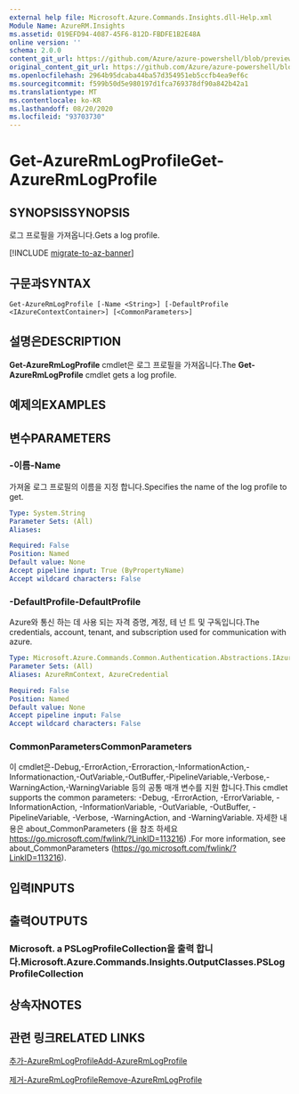 ```yaml
---
external help file: Microsoft.Azure.Commands.Insights.dll-Help.xml
Module Name: AzureRM.Insights
ms.assetid: 019EFD94-4087-45F6-812D-FBDFE1B2E48A
online version: ''
schema: 2.0.0
content_git_url: https://github.com/Azure/azure-powershell/blob/preview/src/ResourceManager/Insights/Commands.Insights/help/Get-AzureRmLogProfile.md
original_content_git_url: https://github.com/Azure/azure-powershell/blob/preview/src/ResourceManager/Insights/Commands.Insights/help/Get-AzureRmLogProfile.md
ms.openlocfilehash: 2964b95dcaba44ba57d354951eb5ccfb4ea9ef6c
ms.sourcegitcommit: f599b50d5e980197d1fca769378df90a842b42a1
ms.translationtype: MT
ms.contentlocale: ko-KR
ms.lasthandoff: 08/20/2020
ms.locfileid: "93703730"
---
```

# <span data-ttu-id="6eba8-101">Get-AzureRmLogProfile</span><span class="sxs-lookup"><span data-stu-id="6eba8-101">Get-AzureRmLogProfile</span></span>

## <span data-ttu-id="6eba8-102">SYNOPSIS</span><span class="sxs-lookup"><span data-stu-id="6eba8-102">SYNOPSIS</span></span>
<span data-ttu-id="6eba8-103">로그 프로필을 가져옵니다.</span><span class="sxs-lookup"><span data-stu-id="6eba8-103">Gets a log profile.</span></span>

[!INCLUDE [migrate-to-az-banner](../../includes/migrate-to-az-banner.md)]

## <span data-ttu-id="6eba8-104">구문과</span><span class="sxs-lookup"><span data-stu-id="6eba8-104">SYNTAX</span></span>

```
Get-AzureRmLogProfile [-Name <String>] [-DefaultProfile <IAzureContextContainer>] [<CommonParameters>]
```

## <span data-ttu-id="6eba8-105">설명은</span><span class="sxs-lookup"><span data-stu-id="6eba8-105">DESCRIPTION</span></span>
<span data-ttu-id="6eba8-106">**Get-AzureRmLogProfile** cmdlet은 로그 프로필을 가져옵니다.</span><span class="sxs-lookup"><span data-stu-id="6eba8-106">The **Get-AzureRmLogProfile** cmdlet gets a log profile.</span></span>

## <span data-ttu-id="6eba8-107">예제의</span><span class="sxs-lookup"><span data-stu-id="6eba8-107">EXAMPLES</span></span>

## <span data-ttu-id="6eba8-108">변수</span><span class="sxs-lookup"><span data-stu-id="6eba8-108">PARAMETERS</span></span>

### <span data-ttu-id="6eba8-109">-이름</span><span class="sxs-lookup"><span data-stu-id="6eba8-109">-Name</span></span>
<span data-ttu-id="6eba8-110">가져올 로그 프로필의 이름을 지정 합니다.</span><span class="sxs-lookup"><span data-stu-id="6eba8-110">Specifies the name of the log profile to get.</span></span>

```yaml
Type: System.String
Parameter Sets: (All)
Aliases: 

Required: False
Position: Named
Default value: None
Accept pipeline input: True (ByPropertyName)
Accept wildcard characters: False
```

### <span data-ttu-id="6eba8-111">-DefaultProfile</span><span class="sxs-lookup"><span data-stu-id="6eba8-111">-DefaultProfile</span></span>
<span data-ttu-id="6eba8-112">Azure와 통신 하는 데 사용 되는 자격 증명, 계정, 테 넌 트 및 구독입니다.</span><span class="sxs-lookup"><span data-stu-id="6eba8-112">The credentials, account, tenant, and subscription used for communication with azure.</span></span>

```yaml
Type: Microsoft.Azure.Commands.Common.Authentication.Abstractions.IAzureContextContainer
Parameter Sets: (All)
Aliases: AzureRmContext, AzureCredential

Required: False
Position: Named
Default value: None
Accept pipeline input: False
Accept wildcard characters: False
```

### <span data-ttu-id="6eba8-113">CommonParameters</span><span class="sxs-lookup"><span data-stu-id="6eba8-113">CommonParameters</span></span>
<span data-ttu-id="6eba8-114">이 cmdlet은-Debug,-ErrorAction,-Erroraction,-InformationAction,-Informationaction,-OutVariable,-OutBuffer,-PipelineVariable,-Verbose,-WarningAction,-WarningVariable 등의 공통 매개 변수를 지원 합니다.</span><span class="sxs-lookup"><span data-stu-id="6eba8-114">This cmdlet supports the common parameters: -Debug, -ErrorAction, -ErrorVariable, -InformationAction, -InformationVariable, -OutVariable, -OutBuffer, -PipelineVariable, -Verbose, -WarningAction, and -WarningVariable.</span></span> <span data-ttu-id="6eba8-115">자세한 내용은 about_CommonParameters (을 참조 하세요 https://go.microsoft.com/fwlink/?LinkID=113216) .</span><span class="sxs-lookup"><span data-stu-id="6eba8-115">For more information, see about_CommonParameters (https://go.microsoft.com/fwlink/?LinkID=113216).</span></span>

## <span data-ttu-id="6eba8-116">입력</span><span class="sxs-lookup"><span data-stu-id="6eba8-116">INPUTS</span></span>

## <span data-ttu-id="6eba8-117">출력</span><span class="sxs-lookup"><span data-stu-id="6eba8-117">OUTPUTS</span></span>

### <span data-ttu-id="6eba8-118">Microsoft. a PSLogProfileCollection을 출력 합니다.</span><span class="sxs-lookup"><span data-stu-id="6eba8-118">Microsoft.Azure.Commands.Insights.OutputClasses.PSLogProfileCollection</span></span>

## <span data-ttu-id="6eba8-119">상속자</span><span class="sxs-lookup"><span data-stu-id="6eba8-119">NOTES</span></span>

## <span data-ttu-id="6eba8-120">관련 링크</span><span class="sxs-lookup"><span data-stu-id="6eba8-120">RELATED LINKS</span></span>

[<span data-ttu-id="6eba8-121">추가-AzureRmLogProfile</span><span class="sxs-lookup"><span data-stu-id="6eba8-121">Add-AzureRmLogProfile</span></span>](./Add-AzureRmLogProfile.md)

[<span data-ttu-id="6eba8-122">제거-AzureRmLogProfile</span><span class="sxs-lookup"><span data-stu-id="6eba8-122">Remove-AzureRmLogProfile</span></span>](./Remove-AzureRmLogProfile.md)


